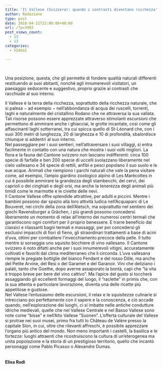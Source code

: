 ```yaml
---
title: 'Il Vallese (Svizzera): quando i contrasti diventano ricchezza'
author: Redazione
type: post
date: 2010-04-21T22:00:00+00:00
url: /?p=3493
post_views_count:
  - 13
  - 13
categories:
  - VIAGGI

---
```

&nbsp;

Una posizione, questa, che gli permette di fondere qualit&agrave; naturali differenti restituendo ai suoi abitanti, nonch&eacute; agli innumerevoli visitatori, un paesaggio seducente e suggestivo, proprio grazie ai contrasti che racchiude al suo interno.

<div>
  Il Vallese &egrave; la terra della ricchezza, soprattutto della ricchezza naturale, che si palesa &minus; ad esempio &minus; nell&rsquo;abbondanza di acqua dei ruscelli, torrenti, laghi e naturalmente del cristallino Rodano che ne attraversa la sua vallata. Tali risorse possono essere apprezzate attraverso stimolanti escursioni che permettono di ammirare anche i ghiacciai, le grotte incantate, cos&igrave; come gli affascinanti laghi sotterranei, tra cui spicca quello di St-L&eacute;onard che, con i suoi 300 metri di lunghezza, 20 di larghezza e 10 di profondit&agrave;, sbalordisce chiunque si addentri al suo interno.
</div>

<div>
  Nel passeggiare per i suoi sentieri, nell&rsquo;attraversare i suoi villaggi, si entra facilmente in contatto con una natura che mostra i suoi volti migliori. La flora e la fauna del Cantone svizzero non lasciano indifferenti: circa 100 specie di farfalle e ben 200 specie di uccelli svolazzano liberamente nel cielo vallesano e 34 specie di rettili, anfibi e pesci popolano il suo suolo e le sue acque. Animali che riempiono i parchi naturali che vale la pena visitare come, ad esempio, l&rsquo;ampio giardino zoologico alpino di Les Mar&eacute;cottes in cui &egrave; possibile ammirare la grandezza degli&nbsp;<span>stambecchi, dei cervi, dei caprioli o dei cinghiali e degli orsi, ma anche la tenerezza degli animali pi&ugrave; timidi come le marmotte e le civette delle nevi.</span>
</div>

<div>
  Il Cantone Vallese offre splendide attrattive, per adulti e piccini. Mentre i bambini possono dar spazio alla loro attivit&agrave; ludica nell&rsquo;Acquaparc di Le Bouveret, nei circhi della zona dell&rsquo;Aletsch, ma soprattutto nel sentiero dei giochi Ravensburger a Gr&auml;chen, i pi&ugrave; grandi possono concedersi liberamente un momento di relax all&rsquo;interno dei numerosi centri termali che garantiscono ogni comfort per il proprio benessere. E trarre beneficio dai classici e rilassanti bagni termali e massaggi, per poi concedersi gli esclusivi impacchi di fiori di fieno, gli straordinari trattamenti a base di acini d&rsquo;uva, ottimi per combattere l&rsquo;invecchiamento precoce della pelle. Il tutto mentre si sorseggia uno squisito bicchiere di vino vallesano. Il Cantone svizzero &egrave; noto difatti anche per i suoi innumerevoli vitigni, accuratamente coltivati e favoriti dal clima mediterraneo che li circonda. L&rsquo;uva vallesana riempie le pregiate bottiglie del bianco Fendant e del rosso D&ocirc;le, ma anche del Petite Arvine, del Resi o del Garamet e del Garanoir. Vini che deliziano i palati, tanto che Goethe, dopo averne assaporato la bont&agrave;, cap&igrave; che &ldquo;la vita &egrave; troppo breve per bere del vino cattivo&rdquo;. Ma l&#8217;apice del gusto si toccher&agrave; assaggiando gli eccellenti formaggi del luogo, il &ldquo;raclette&rdquo; in primis che, con la sua attenta e particolare lavorazione, diventa una delle ricette pi&ugrave; appetitose e gustose.
</div>

<div>
  Nel Vallese l&rsquo;entusiasmo delle escursioni, il relax e le squisitezze culinarie si intrecciano poi perfettamente con il sapere e la conoscenza, e ci&ograve; accade quando, nell&rsquo;esplorazione dei luoghi, ci si imbatte nelle antiche condutture idriche medievali, quelle che nel Vallese Centrale e nel Basso Vallese sono note come &ldquo;bisse&rdquo; e nell&rsquo;Alto Vallese &ldquo;Suonen&rdquo;. L&rsquo;offerta culturale del Vallese si protrae nei suoi musei, primo fra tutti lo Ch&acirc;teau de Val&egrave;re presso la capitale Sion, in cui, oltre che rilevanti affreschi, &egrave; possibile apprezzare l&rsquo;organo pi&ugrave; antico del mondo. Non meno importanti i castelli, la basilica e le fortezze: luoghi attraenti che ricostruiscono la cultura di un&rsquo;eterogenea ma unita popolazione e la storia di un prestigioso territorio, quello che incant&ograve; personaggi come Pablo Picasso o Alexandre Dumas.
</div>

<div>
  &nbsp;
</div>

<div>
  &nbsp;
</div>

<div>
  <strong>Elisa Rodi</strong>
</div>